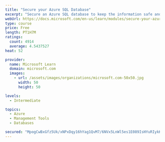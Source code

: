 ```yaml
---
title: "Secure your Azure SQL Database"
excerpt: "Secure an Azure SQL database to keep the information safe and diagnose potential security concerns as they happen."
webUrl: https://docs.microsoft.com/en-us/learn/modules/secure-your-azure-sql-database/
type: course
price: Free
length: PT1H7M
ratings:
  count: 4914
  average: 4.5437527
heat: 52

provider:
  name: Microsoft Learn
  domain: microsoft.com
  images:
    - url: /assets/images/organizations/microsoft.com-50x50.jpg
      width: 50
      height: 50

levels:
  - Intermediate

topics:
  - Azure
  - Management Tools
  - Databases

secured: "MpogCwBxGfz5Uk/xNPxDqy16hYag1QvM7/6NVx5LnWl5es1E089IsHYuRIykK9KA4wRsu50wP1VDNm7W9SavMwl+k8vXA+KIMPt2vzCG3s5kjToxlP9hl4Z4BdT4c3USgLnk+kNAeyjvw65VFVLrySINck4PHrPR1hitJPS2wDw7+kQXP+gvI0G1urk5JjbNrfPLX1krGWmaPKUmP5KT8+iMSu2fQ2CxXBjpJTP6o7zN2HbcA92Q38Qg92BQ8V/TmCNmpknKRWQZgUkuKRKuc6Np6h3z2E2iCyY36iSdAJJkVpoq7o/7GzO5dyWZbSuZ9VvshH2eIiN4hRsgLNki1ewNPZChzXenb9mELAlgQmWHAATnM2acFFAowUKPue3TuW2nneaSlYLOB9XhGIy51EG2EWBNhE3e3Vo9za3wIO8=;d27OR0ToqpThrrKX//ZFQg=="
---
```


